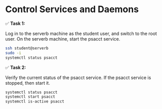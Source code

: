# Control Services and Daemons

✅ **Task 1:** 

Log in to the serverb machine as the student user, and switch to the root user. On the serverb machine, start the psacct service.

```bash
ssh student@serverb
sudo -i
systemctl status psacct
```

✅ **Task 2:** 

Verify the current status of the psacct service. If the psacct service is stopped, then start it.

```bash
systemctl status psacct
systemctl start psacct
systemctl is-active psacct
```